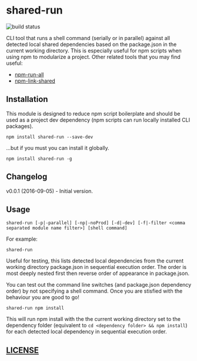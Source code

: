 # shared-run

![build status](https://api.travis-ci.org/richardpj/shared-run.svg?branch=master)

CLI tool that runs a shell command (serially or in parallel) against all detected local shared dependencies based on the
package.json in the current working directory. This is especially useful for npm scripts when using npm to modularize a
project. Other related tools that you may find useful:
* [npm-run-all](https://www.npmjs.com/package/npm-run-all)
* [npm-link-shared](https://www.npmjs.com/package/npm-link-shared)

## Installation

This module is designed to reduce npm script boilerplate and should be used as a project dev dependency (npm scripts can
run locally installed CLI packages).
```
npm install shared-run --save-dev
```
...but if you must you can install it globally.
```
npm install shared-run -g
```

## Changelog

v0.0.1 (2016-09-05) - Initial version.

## Usage

```
shared-run [-p|-parallel] [-np|-noProd] [-d|-dev] [-f|-filter <comma separated module name filter>] [shell command]
```

For example:

```
shared-run
```

Useful for testing, this lists detected local dependencies from the current working directory package.json in sequential
execution order. The order is most deeply nested first then reverse order of appearance in package.json.

You can test out the command line switches (and package.json dependency order) by not specifying a shell command. Once
you are stisfied with the behaviour you are good to go! 

```
shared-run npm install
```
This will run npm install with the the current working directory set to the dependency folder (equivalent to ```cd <dependency
folder> && npm install```) for each detected local dependency in sequential execution order.

## [LICENSE](LICENSE)

